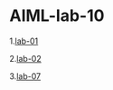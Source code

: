 # AIML-lab-10
1.[lab-01](https://github.com/Sanathcharan/AIML-lab-10/blob/main/LAB_01_AIML.ipynb)

2.[lab-02](https://github.com/Sanathcharan/AIML-lab-10/blob/main/LAB_02.ipynb)

3.[lab-07](https://github.com/Sanathcharan/AIML-lab-10/blob/main/lab-07.ipynb)
